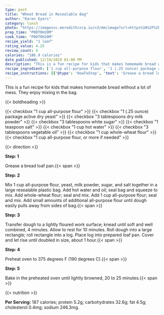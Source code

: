 ```yaml
---
type: post
title: "Wheat Bread in Resealable Bag"
author: "Karen Eyers"
category: lunch
photo: "https://imagesvc.meredithcorp.io/v3/mm/image?url=https%3A%2F%2Fimages.media-allrecipes.com%2Fuserphotos%2F1513861.jpg"
prep_time: "P0DT0H20M"
cook_time: "P0DT0H20M"
recipe_yield: "1 loaf"
rating_value: 4.25
review_count: 4
calories: "186.9 calories"
date_published: 12/19/2019 01:00 PM
description: "This is a fun recipe for kids that makes homemade bread without a lot of mess. They enjoy mixing in the bag."
recipe_ingredient: ['1 cup all-purpose flour', '1 (.25 ounce) package active dry yeast', '3 tablespoons dry milk powder', '3 tablespoons white sugar', '1 teaspoon salt', '1 cup hot water', '3 tablespoons vegetable oil', '1 cup whole-wheat flour', '1 cup all-purpose flour, or more if needed']
recipe_instructions: [{'@type': 'HowToStep', 'text': 'Grease a bread loaf pan.\n'}, {'@type': 'HowToStep', 'text': 'Mix 1 cup all-purpose flour, yeast, milk powder, sugar, and salt together in a large resealable plastic bag. Add hot water and oil; seal bag and squeeze to mix. Add whole-wheat flour; seal and mix. Add 1 cup all-purpose flour; seal and mix. Add small amounts of additional all-purpose flour until dough easily pulls away from sides of bag.\n'}, {'@type': 'HowToStep', 'text': 'Transfer dough to a lightly floured work surface; knead until soft and well combined, 4 minutes. Allow to rest for 10 minutes. Roll dough into a large rectangle; roll rectangle into a log. Place log into prepared loaf pan. Cover and let rise until doubled in size, about 1 hour.\n'}, {'@type': 'HowToStep', 'text': 'Preheat oven to 375 degrees F (190 degrees C).\n'}, {'@type': 'HowToStep', 'text': 'Bake in the preheated oven until lightly browned, 20 to 25 minutes.\n'}]
---
```


This is a fun recipe for kids that makes homemade bread without a lot of mess. They enjoy mixing in the bag. 

{{< boldheading >}}

{{< checkbox "1 cup all-purpose flour" >}}
{{< checkbox "1 (.25 ounce) package active dry yeast" >}}
{{< checkbox "3 tablespoons dry milk powder" >}}
{{< checkbox "3 tablespoons white sugar" >}}
{{< checkbox "1 teaspoon salt" >}}
{{< checkbox "1 cup hot water" >}}
{{< checkbox "3 tablespoons vegetable oil" >}}
{{< checkbox "1 cup whole-wheat flour" >}}
{{< checkbox "1 cup all-purpose flour, or more if needed" >}}


{{< direction >}}

**Step: 1**

Grease a bread loaf pan.{{< span >}}

**Step: 2**

Mix 1 cup all-purpose flour, yeast, milk powder, sugar, and salt together in a large resealable plastic bag. Add hot water and oil; seal bag and squeeze to mix. Add whole-wheat flour; seal and mix. Add 1 cup all-purpose flour; seal and mix. Add small amounts of additional all-purpose flour until dough easily pulls away from sides of bag.{{< span >}}

**Step: 3**

Transfer dough to a lightly floured work surface; knead until soft and well combined, 4 minutes. Allow to rest for 10 minutes. Roll dough into a large rectangle; roll rectangle into a log. Place log into prepared loaf pan. Cover and let rise until doubled in size, about 1 hour.{{< span >}}

**Step: 4**

Preheat oven to 375 degrees F (190 degrees C).{{< span >}}

**Step: 5**

Bake in the preheated oven until lightly browned, 20 to 25 minutes.{{< span >}}

{{< nutrition >}}

**Per Serving:** 187 calories; protein 5.2g; carbohydrates 32.6g; fat 4.5g; cholesterol 0.4mg; sodium 246.3mg.